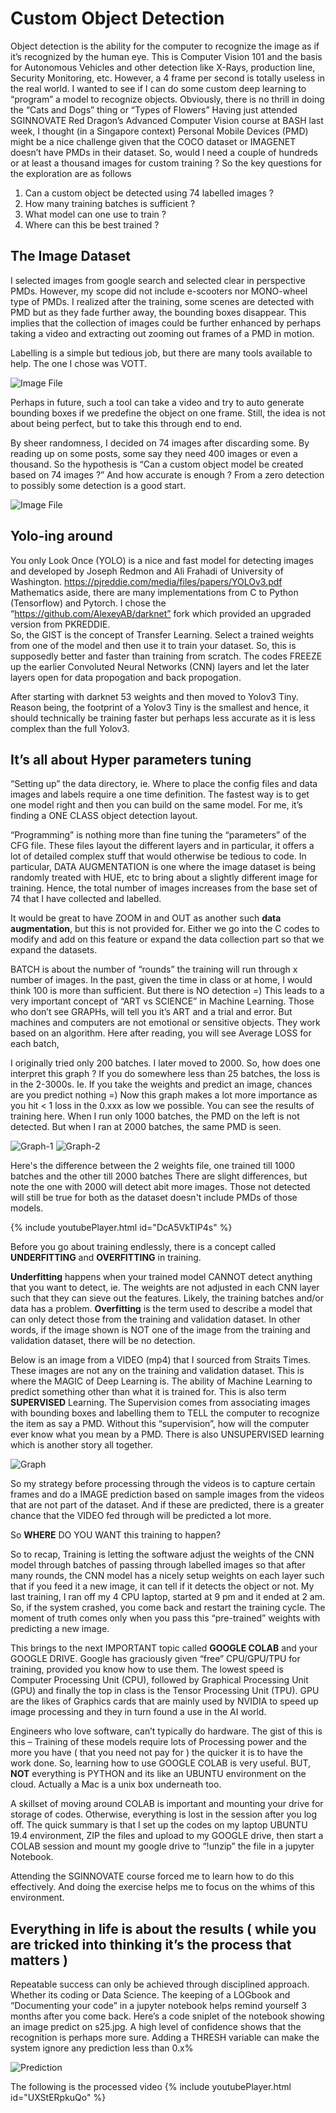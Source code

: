 # Custom Object Detection

Object detection is the ability for the computer to recognize the image as if it’s recognized by the human eye.  This is Computer Vision 101 and the basis for Autonomous Vehicles and other detection like X-Rays, production line, Security Monitoring, etc.  However, a 4 frame per second is totally useless in the real world.  I wanted to see if I can do some custom deep learning to “program” a model to recognize objects.  Obviously, there is no thrill in doing the “Cats and Dogs” thing or “Types of Flowers” 
Having just attended SGINNOVATE Red Dragon’s Advanced Computer Vision course at BASH last week, I thought (in a Singapore context) Personal Mobile Devices (PMD) might be a nice challenge given that the COCO dataset or IMAGENET doesn’t have PMDs in their dataset. 
So, would l need a couple of hundreds or at least a thousand images for custom training ? So the key questions for the exploration are as follows

1.	Can a custom object be detected using 74 labelled images ?
2.	How many training batches is sufficient ?
3.	What model can one use to train ?
4.	Where can this be best trained ?

## The Image Dataset

I selected images from google search and selected clear in perspective PMDs.  However, my scope did not include e-scooters nor MONO-wheel type of PMDs.  I realized after the training, some scenes are detected with PMD but as they fade further away, the bounding boxes disappear.  This implies that the collection of images could be further enhanced by perhaps taking a video and extracting out zooming out frames of a PMD in motion.  

Labelling is a simple but tedious job, but there are many tools available to help.  The one I chose was VOTT.  

![Image File](/assets/images/VOIT.jpg)

Perhaps in future, such a tool can take a video and try to auto generate bounding boxes if we predefine the object on one frame.  Still, the idea is not about being perfect, but to take this through end to end.  

By sheer randomness, I decided on 74 images after discarding some.  By reading up on some posts, some say they need 400 images or even a thousand.  So the hypothesis is “Can a custom object model be created based on 74 images ?” And how accurate is enough ?  From a zero detection to possibly some detection is a good start. 
 
![Image File](/assets/images/DATA.jpg)

## Yolo-ing around

You only Look Once (YOLO) is a nice and fast model for detecting images and developed by Joseph Redmon and Ali Frahadi of University of Washington.  https://pjreddie.com/media/files/papers/YOLOv3.pdf  Mathematics aside, there are many implementations from C to Python (Tensorflow) and Pytorch.  I chose the “https://github.com/AlexeyAB/darknet” fork which provided an upgraded version from PKREDDIE.   
So, the GIST is the concept of Transfer Learning.  Select a trained weights from one of the model and then use it to train your dataset.  So, this is supposedly better and faster than training from scratch.  The codes FREEZE up the earlier Convoluted Neural Networks (CNN) layers and let the later layers open for data propogation and back propogation.  

After starting with darknet 53 weights and then moved to Yolov3 Tiny. Reason being, the footprint of a Yolov3 Tiny is the smallest and hence, it should technically be training faster but perhaps less accurate as it is less complex than the full Yolov3.  

## It’s all about Hyper parameters tuning 

“Setting up” the data directory, ie. Where to place the config files and data images and labels require a one time definition.  The fastest way is to get one model right and then you can build on the same model.  For me, it’s finding a ONE CLASS object detection layout.

“Programming” is nothing more than fine tuning the “parameters” of the CFG file.  These files layout the different layers and in particular, it offers a lot of detailed complex stuff that would otherwise be tedious to code.  In particular, DATA AUGMENTATION is one where the image dataset is being randomly treated with HUE, etc to bring about a slightly different image for training.  Hence, the total number of images increases from the base set of 74 that I have collected and labelled.  

It would be great to have ZOOM in and OUT as another such **data augmentation**, but this is not provided for. Either we go into the C codes to modify and add on this feature or expand the data collection part so that we expand the datasets.  

BATCH is about the number of “rounds” the training will run through x number of images.  In the past, given the time in class or at home, I would think 100 is more than sufficient.  But there is NO detection =)  This leads to a very important concept of “ART vs SCIENCE” in Machine Learning.  Those who don’t see GRAPHs, will tell you it’s ART and a trial and error.  But machines and computers are not emotional or sensitive objects.  They work based on an algorithm.  Here after reading, you will see Average LOSS for each batch,  

I originally tried only 200 batches.  I later moved to 2000.  So, how does one interpret this graph ? If you do somewhere less than 25 batches, the loss is in the 2-3000s.  Ie. If you take the weights and predict an image, chances are you predict nothing =)
Now this graph makes a lot more importance as you hit < 1 loss in the 0.xxx as low we possible.  You can see the results of training here.  When I run only 1000 batches, the PMD on the left is not detected.  But when I ran at 2000 batches, the same PMD is seen.  

![Graph-1](/assets/images/BatchNo-Loss-2.jpg) ![Graph-2](/assets/images/BatchNo-Loss-3.jpg) 

Here's the difference between the 2 weights file, one trained till 1000 batches and the other till 2000 batches
There are slight differences, but note the one with 2000 will detect abit more images.  Those not detected will still be true for both as the dataset doesn't include PMDs of those models.

{% include youtubePlayer.html id="DcA5VkTIP4s" %}

Before you go about training endlessly, there is a concept called **UNDERFITTING** and **OVERFITTING** in training.  

**Underfitting** happens when your trained model CANNOT detect anything that you want to detect, ie. The weights are not adjusted in each CNN layer such that they can sieve out the features.  Likely, the training batches and/or data has a problem.   **Overfitting** is the term used to describe a model that can only detect those from the training and validation dataset.  In other words, if the image shown is NOT one of the image from the training and validation dataset, there will be no detection.  

Below is an image from a VIDEO (mp4) that I sourced from Straits Times.  These images are not any on the training and validation dataset.  This is where the MAGIC of Deep Learning is.  The ability of Machine Learning to predict something other than what it is trained for.  This is also term **SUPERVISED** Learning.  The Supervision comes from associating images with bounding boxes and labelling them to TELL the computer to recognize the item as say a PMD.  Without this “supervision”, how will the computer ever know what you mean by a PMD.  There is also UNSUPERVISED learning which is another story all together.

![Graph](/assets/images/Batch.jpg)

So my strategy before processing through the videos is to capture certain frames and do a IMAGE prediction based on sample images from the videos that are not part of the dataset.  And if these are predicted, there is a greater chance that the VIDEO fed through will be predicted a lot more.  

So **WHERE** DO YOU WANT this training to happen?

So to recap, Training is letting the software adjust the weights of the CNN model through batches of passing through labelled images so that after many rounds, the CNN model has a nicely setup weights on each layer such that if you feed it a new image, it can tell if it detects the object or not.  My last training, I ran off my 4 CPU laptop, started at 9 pm and it ended at 2 am.  So, if the system crashed, you come back and restart the training cycle.  The moment of truth comes only when you pass this “pre-trained” weights with predicting a new image.

This brings to the next IMPORTANT topic called **GOOGLE COLAB** and your GOOGLE DRIVE.  Google has graciously given “free” CPU/GPU/TPU for training, provided you know how to use them.  The lowest speed is Computer Processing Unit (CPU), followed by Graphical Processing Unit (GPU) and finally the top in class is the Tensor Processing Unit (TPU).  GPU are the likes of Graphics cards that are mainly used by NVIDIA to speed up image processing and they in turn found a use in the AI world.  

Engineers who love software, can’t typically do hardware.  The gist of this is this – Training of these models require lots of Processing power and the more you have ( that you need not pay for ) the quicker it is to have the work done.  So, learning how to use GOOGLE COLAB is very useful.  BUT, **NOT** everything is PYTHON and its like an UBUNTU environment on the cloud.  Actually a Mac is a unix box underneath too.  

A skillset of moving around COLAB is important and mounting your drive for storage of codes.  Otherwise, everything is lost in the session after you log off.  The quick summary is that I set up the codes on my laptop UBUNTU 19.4 environment, ZIP the files and upload to my GOOGLE drive, then start a COLAB session and mount my google drive to “!unzip” the file in a jupyter Notebook. 

Attending the SGINNOVATE course forced me to learn how to do this effectively.  And doing the exercise helps me to focus on the whims of this environment.  

## Everything in life is about the results ( while you are tricked into thinking it’s the process that matters )

Repeatable success can only be achieved through disciplined approach. Whether its coding or Data Science.  The keeping of a LOGbook and “Documenting your code” in a jupyter notebook helps remind yourself 3 months after you come back.  Here’s a code sniplet of the notebook showing an image predict on s25.jpg.  A high level of confidence shows that the recognition is perhaps more sure.  Adding a THRESH variable can make the system ignore any prediction less than 0.x% 

![Prediction](/assets/images/s1.png)

The following is the processed video
{% include youtubePlayer.html id="UXStERpkuQo" %}
